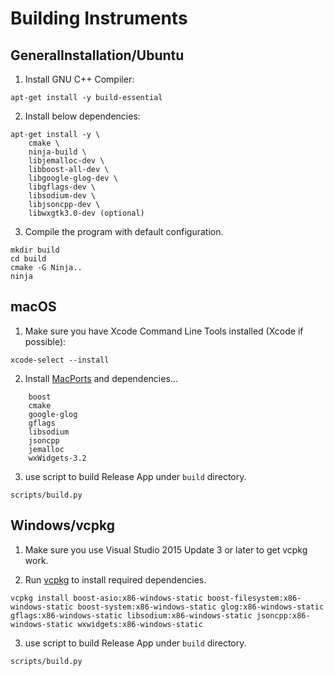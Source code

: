# Building Instruments

## GeneralInstallation/Ubuntu
1. Install GNU C++ Compiler:
```
apt-get install -y build-essential
```
2. Install below dependencies:
```
apt-get install -y \
    cmake \
    ninja-build \
    libjemalloc-dev \
    libboost-all-dev \
    libgoogle-glog-dev \
    libgflags-dev \
    libsodium-dev \
    libjsoncpp-dev \
    libwxgtk3.0-dev (optional)

```
3. Compile the program with default configuration.
```
mkdir build
cd build
cmake -G Ninja..
ninja
```

## macOS

1. Make sure you have Xcode Command Line Tools installed (Xcode if possible):
```
xcode-select --install
```
2. Install [MacPorts] and dependencies...
```
    boost
    cmake
    google-glog
    gflags
    libsodium
    jsoncpp
    jemalloc
    wxWidgets-3.2
```
3. use script to build Release App under `build` directory.
```
scripts/build.py
```

## Windows/vcpkg

1. Make sure you use Visual Studio 2015 Update 3 or later to get vcpkg work.

2. Run [vcpkg][vcpkg] to install required dependencies.
```
vcpkg install boost-asio:x86-windows-static boost-filesystem:x86-windows-static boost-system:x86-windows-static glog:x86-windows-static gflags:x86-windows-static libsodium:x86-windows-static jsoncpp:x86-windows-static wxwidgets:x86-windows-static
```
3. use script to build Release App under `build` directory.
```
scripts/build.py
```

[vcpkg]: https://github.com/microsoft/vcpkg
[MacPorts]: https://www.macports.org/install.php
